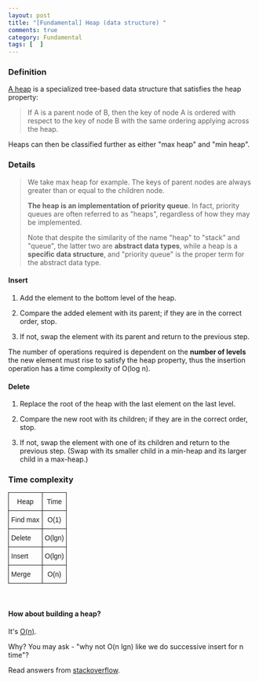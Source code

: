 ```yaml
---
layout: post
title: "[Fundamental] Heap (data structure) "
comments: true
category: Fundamental
tags: [  ]
---
```


### Definition

[A heap](http://en.wikipedia.org/wiki/Heap_%28data_structure%29) is a specialized tree-based data structure that satisfies the heap property: 

> If A is a parent node of B, then the key of node A is ordered with respect to the key of node B with the same ordering applying across the heap. 

Heaps can then be classified further as either "max heap" and "min heap". 

### Details

> We take max heap for example. The keys of parent nodes are always greater than or equal to the children node. 
>
> __The heap is an implementation of priority queue__. In fact, priority queues are often referred to as "heaps", regardless of how they may be implemented. 
>
> Note that despite the similarity of the name "heap" to "stack" and "queue", the latter two are __abstract data types__, while a heap is a __specific data structure__, and "priority queue" is the proper term for the abstract data type. 

#### Insert

1. Add the element to the bottom level of the heap.

1. Compare the added element with its parent; if they are in the correct order, stop.

1. If not, swap the element with its parent and return to the previous step.

The number of operations required is dependent on the __number of levels__ the new element must rise to satisfy the heap property, thus the insertion operation has a time complexity of O(log n).

#### Delete

1. Replace the root of the heap with the last element on the last level.

1. Compare the new root with its children; if they are in the correct order, stop.

1. If not, swap the element with one of its children and return to the previous step. (Swap with its smaller child in a min-heap and its larger child in a max-heap.)

### Time complexity

<style type="text/css">
.tg  {border-collapse:collapse;border-spacing:0;}
.tg td{font-family:Arial, sans-serif;font-size:14px;padding:10px 5px;border-style:solid;border-width:1px;overflow:hidden;word-break:normal;}
.tg th{font-family:Arial, sans-serif;font-size:14px;font-weight:normal;padding:10px 5px;border-style:solid;border-width:1px;overflow:hidden;word-break:normal;}
.tg .tg-s6z2{text-align:center}
</style>
<table class="tg">
  <tr>
    <th class="tg-s6z2">Heap</th>
    <th class="tg-s6z2">Time</th>
  </tr>
  <tr>
    <td class="tg-031e">Find max</td>
    <td class="tg-s6z2">O(1)</td>
  </tr>
  <tr>
    <td class="tg-031e">Delete</td>
    <td class="tg-s6z2">O(lgn)</td>
  </tr>
  <tr>
    <td class="tg-031e">Insert</td>
    <td class="tg-s6z2">O(lgn)</td>
  </tr>
  <tr>
    <td class="tg-031e">Merge</td>
    <td class="tg-s6z2">O(n)</td>
  </tr>
</table>
<br />

#### How about building a heap? 

It's [O(n)](http://en.wikipedia.org/wiki/Binary_heap#Building_a_heap). 

Why? You may ask - "why not O(n lgn) like we do successive insert for n time"?

Read answers from [stackoverflow](http://stackoverflow.com/questions/9755721/build-heap-complexity). 
